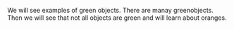 We will see examples of green objects.
There are manay greenobjects.
Then we will see that not all objects are green and will learn about oranges.
